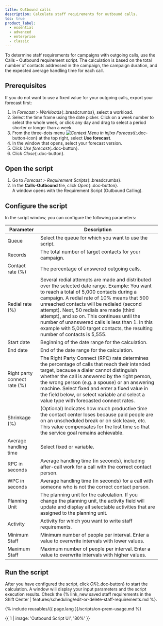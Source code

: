 ```yaml
---
title: Outbound calls
description: Calculate staff requirements for outbound calls.
toc: true
product_label:
  - essential
  - advanced
  - enterprise
  - classic
---
```


To determine staff requirements for campaigns with outgoing calls, use the Calls - Outbound requirement script.  The calculation is based on the total number of contacts addressed in the campaign, the campaign duration, and the expected average handling time for each call.

## Prerequisites

If you do not want to use a fixed value for your outgoing calls, export your forecast first:

1. In _Forecast > Workloads_{:.breadcrumbs}, select a workload.
2. Select the time frame using the date picker. Click on a week number to select the whole week, or click any day and drag to select a period shorter or longer than a week.
3. From the three-dots menu _![Context Menu in injixo Forecast](/assets/img/common/forecast/context-menu.svg)_{:.doc-button-icon} at the top right, select **Use forecast**.
4. In the window that opens, select your forecast version.
5. Click _Use forecast_{:.doc-button}.
6. Click _Close_{:.doc-button}.

## Open the script

1. Go to _Forecast > Requirement Scripts_{:.breadcrumbs}.
2. In the **Calls-Outbound** tile, click _Open_{:.doc-button}.  
A window opens with the Requirement Script (Outbound Calling).

## Configure the script

In the script window, you can configure the following parameters:

| Parameter                    | Description                                                                                                                                                                                                                                                                                                                                                                                                                                                                                                         |
|------------------------------|---------------------------------------------------------------------------------------------------------------------------------------------------------------------------------------------------------------------------------------------------------------------------------------------------------------------------------------------------------------------------------------------------------------------------------------------------------------------------------------------------------------------|
| Queue                        | Select the queue for which you want to use the script.                                                                                                                                                                                                                                                                                                                                                                                                                                                              |
| Records                      | The total number of target contacts for your campaign.                                                                                                                                                                                                                                                                                                                                                                                                                                                              |
| Contact rate (%)             | The percentage of answered outgoing calls.                                                                                                                                                                                                                                                                                                                                                                                                                                                                          |
| Redial rate (%)              | Several redial attempts are made and distributed over the selected date range. Example: You want to reach a total of 5,000 contacts during a campaign. A redial rate of 10% means that 500 unreached contacts will be redialed (second attempt). Next, 50 redials are made (third attempt), and so on. This continues until the number of unanswered calls is less than 1. In this example with 5,000 target contacts, the resulting number of contacts is 5,555. |
| Start date                   | Beginning of the date range for the calculation.                                                                                                                                                                                                                                                                                                                                                                                                                                                                    |
| End date                     | End of the date range for the calculation.                                                                                                                                                                                                                                                                                                                                                                                                                                                                          |
| Right party connect rate (%) | The Right Party Connect (RPC) rate determines the percentage of calls that reach their intended target, because a dialer cannot distinguish whether the call is answered by the right person, the wrong person (e.g. a spouse) or an answering machine. Select fixed and enter a fixed value in the field below, or select variable and select a value type with forecasted connect rates.                                                                                                              |
| Shrinkage (%)                | (Optional) Indicates how much productive time the contact center loses because paid people are on an unscheduled break or on sick leave, etc. This value compensates for the lost time so that the service goal remains achievable.                                                                                                                                                                                                                                                                           |
| Average handling time        | Select fixed or variable. <!-- add AHT definition? -->                                                                                                                                                                                                                                                                                                                                                                                                                                                              |
| RPC in seconds               | Average handling time (in seconds), including after-call work for a call with the correct contact person.                                                                                                                                                                                                                                                                                                                                                                                                           |
| WPC in seconds               | Average handling time (in seconds) for a call with someone who is not the correct contact person.                                                                                                                                                                                                                                                                                                                                                                                                                   |
| Planning Unit                | The planning unit for the calculation. If you change the planning unit, the activity field will update and display all selectable activities that are assigned to the planning unit.                                                                                                                                                                                                                                                                                                                                                                                                                                                                    |
| Activity                     | Activity for which you want to write staff requirements.                                                                                                                                                                                                                                                                                                                                                                                                                                                              |
| Minimum Staff                | Minimum number of people per interval. Enter a value to overwrite intervals with lower values.                                                                                                                                                                                                                                                                                                                                                                            |
| Maximum Staff                | Maximum number of people per interval. Enter a value to overwrite intervals with higher values.                                                                                                                                                                                                                                                                                                                                                                                                                                                                                                                                   |

## Run the script

After you have configured the script, click _OK_{:.doc-button} to start the calculation. A window will display your input parameters and the script execution results. Check the {% link_new saved staff requirements in the Shift Center | features/scheduling/edit-or-delete-staff-requirements.md %}.

{% include reusables/{{ page.lang }}/scripts/on-prem-usage.md %} <!-- keep this or move to classic article? -->

{{ 1 | image: 'Outbound Script UI', '80%' }}
